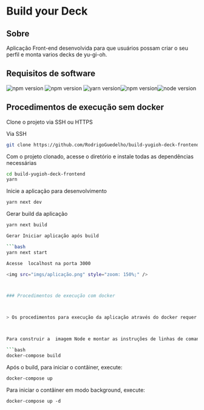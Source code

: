 # Build your Deck  



## Sobre

Aplicação Front-end desenvolvida para que usuários possam criar o seu perfil e monta varios decks de yu-gi-oh.



## Requisitos de software 

![npm version](https://img.shields.io/badge/npm-9.8.1-red) ![npm version](https://img.shields.io/badge/react-17.0.2-blue) ![yarn version](https://img.shields.io/badge/yarn-1.22.18-blue)![npm version](https://img.shields.io/badge/docker-20.10.7-9cf)![node version](https://img.shields.io/badge/node-16.18.0-026e00)



## Procedimentos de execução sem docker



Clone o projeto via SSH ou HTTPS

Via SSH

```bash
git clone https://github.com/RodrigoGuedelho/build-yugioh-deck-frontend.git
```



Com o projeto clonado, acesse o diretório e instale todas as dependências necessárias

```bash
cd build-yugioh-deck-frontend
yarn
```



Inicie a aplicação para desenvolvimento

```bash
yarn next dev
```

Gerar build da aplicação

```bash
yarn next build

Gerar Iniciar aplicação após build

```bash
yarn next start

Acesse  localhost na porta 3000 

<img src="imgs/aplicação.png" style="zoom: 150%;" />



### Procedimentos de execução com docker



> Os procedimentos para execução da aplicação através do docker requer os arquivos **Dockerfile** e **docker-compose.yml**



Para construir a  imagem Node e montar as instruções de linhas de comando que serão executadas de acordo com o contexto de produção, execute o seguinte comando do **docker-compose**: 

```bash
docker-compose build
```



Após o build, para iniciar o contâiner, execute:

```bash
docker-compose up
```



Para iniciar o contâiner em modo background, execute:

```
docker-compose up -d
```



